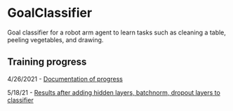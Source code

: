 # GoalClassifier
Goal classifier for a robot arm agent to learn tasks such as cleaning a table, peeling vegetables, and drawing.

## Training progress
4/26/2021 - [Documentation of progress](https://wandb.ai/raghavauppuluri/BinaryRewardClassifier/reports/Training-Progress-for-Binary-Reward-Classifier-4-26-21--Vmlldzo2NDE1OTc?accessToken=4cx3bt51s8lmwxrqv892372luyq2hiy80wgeux59cc2dl81kiyym8ajbyvs9szup)

5/18/21 - [Results after adding hidden layers, batchnorm, dropout layers to classifier](https://tensorboard.dev/experiment/zGkjX9GdRKmoipyAUKD0rA/#scalars&tagFilter=acc&run=)
